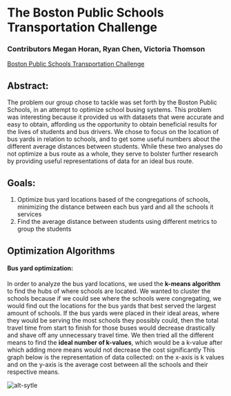 
# The Boston Public Schools Transportation Challenge
### Contributors Megan Horan, Ryan Chen, Victoria Thomson

[Boston Public Schools Transportation Challenge](http://bostonpublicschools.org/transportationchallenge)

## Abstract:
The problem our group chose to tackle was set forth by the Boston Public Schools, in an attempt to optimize school busing systems. This problem was interesting because it provided us with datasets that were accurate and easy to obtain, affording us the opportunity to obtain beneficial results for the lives of students and bus drivers. We chose to focus on the location of bus yards in relation to schools, and to get some useful numbers about the different average distances between students. While these two analyses do not optimize a bus route as a whole, they serve to bolster further research by providing useful representations of data for an ideal bus route. 

## Goals:
1. Optimize bus yard locations based of the congregations of schools, minimizing the distance between each bus yard and all the schools it services
2. Find the average distance between students using different metrics to group the students

## Optimization Algorithms

#### Bus yard optimization:
In order to analyze the bus yard locations, we used the **k-means algorithm** to find the hubs of where schools are located. We wanted to cluster the schools because if we could see where the schools were congregating, we would find out the locations for the bus yards that best served the largest amount of schools. If the bus yards were placed in their ideal areas, where they would be serving the most schools they possibly could, then the total travel time from start to finish for those buses would decrease drastically and shave off any unnecessary travel time. We then tried all the different means to find the **ideal number of k-values**, which would be a k-value after which adding more means would not decrease the cost significantly This graph below is the representation of data collected: on the x-axis is k values and on the y-axis is the average cost between all the schools and their respective means.

![alt-sytle](https://github.com/ryanscodebay/course-2017-spr-proj/blob/master/mrhoran_rnchen_vthomson/visualization/kmeans-visual/bus_yard_image.png "kmeans cost")

